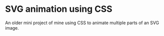 # SVG animation using CSS
An older mini project of mine using CSS to animate multiple parts of an SVG image.
